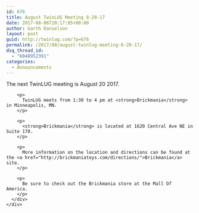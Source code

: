 ```yaml
---
id: 676
title: August TwinLUG Meeting 8-20-17
date: 2017-08-06T20:17:05+00:00
author: Garth Danielson
layout: post
guid: http://twinlug.com/?p=676
permalink: /2017/08/august-twinlug-meeting-8-20-17/
dsq_thread_id:
  - "6048952391"
categories:
  - Announcements
---
```

<div class="post-entry">
  <div class="post-entry">
    <div class="post-entry">
      <div class="post-entry">
        <p>
          The next TwinLUG meeting is August 20 2017.
        </p>
        
        <p>
          TwinLUG meets from 1:30 to 4 pm at <strong>Brickmania</strong> in Minneapolis, MN.
        </p>
        
        <p>
          <strong>Brickmania</strong> is located at 1620 Central Ave NE in Suite 170.
        </p>
        
        <p>
          More information on the location and directions can be found at the <a href="http://brickmaniatoys.com/directions/">Brickmania</a> site.
        </p>
        
        <p>
          Be sure to check out the Brickmania store at the Mall Of America.
        </p>
      </div>
    </div>
  </div>
</div>